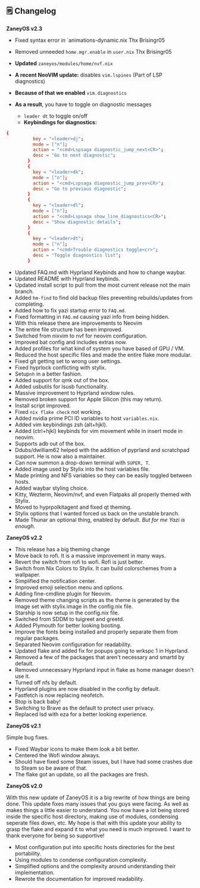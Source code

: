 ## 🗒️ Changelog


**ZaneyOS v2.3**

- Fixed syntax error in `animations-dynamic.nix     Thx Brisingr05
- Removed unneeded `home.mgr.enable` in `user.nix`  Thx Brisingr05

 - **Updated** `zaneyos/modules/home/nvf.nix`
  - **A recent NeoVIM update:** disables `vim.lspines` (Part of LSP diagnostics)
  - **Because of that we enabled** `vim.diagnostics`
  - **As a result**, you have to toggle on diagnostic messages
    - `leader dt` to toggle on/off  
    - **Keybindings for diagnostics:**  

```toml
{
          key = "<leader>dj";
          mode = ["n"];
          action = "<cmd>Lspsaga diagnostic_jump_next<CR>";
          desc = "Go to next diagnostic";
        }
        {
          key = "<leader>dk";
          mode = ["n"];
          action = "<cmd>Lspsaga diagnostic_jump_prev<CR>";
          desc = "Go to previous diagnostic";
        }
        {
          key = "<leader>dl";
          mode = ["n"];
          action = "<cmd>Lspsaga show_line_diagnostics<CR>";
          desc = "Show diagnostic details";
        }
        {
          key = "<leader>dt";
          mode = ["n"];
          action = "<cmd>Trouble diagnostics toggle<cr>";
          desc = "Toggle diagnostics list";
        }
```
- Updated FAQ.md with Hyprland Keybinds and how to change waybar. 
- Updated README with Hyprland keybinds. 
- Updated install script to pull from the most current release not the main branch.
- Added `hm-find` to find old backup files preventing rebuilds/updates from completing.
- Added how to fix yazi startup error to `FAQ.md`.
- Fixed formatting in `FAQ.md` causing yazi info from being hidden.
- With this release there are improvements to Neovim 
- The entire file structure has been improved.
- Switched from nixvim to nvf for neovim configuration.
- Improved bat config and includes extras now.
- Added profiles for what kind of system you have based of GPU / VM.
- Reduced the host specific files and made the entire flake more modular.
- Fixed git getting set to wrong user settings.
- Fixed hyprlock conflicting with stylix.
- Setup`nh` in a better fashion.
- Added support for qmk out of the box. 
- Added usbutils for lsusb functionality.
- Massive improvement to Hyprland window rules.
- Removed broken support for Apple Silicon (this may return).
- Install script improved.
- Fixed `nix flake check` not working.
- Added nvidia prime PCI ID variables to host `variables.nix`.
- Added vim keybindings zsh (alt+hjkl).
- Added (ctrl+hjkl) keybinds for vim movement while in insert mode in neovim.
- Supports adb out of the box.
- Ddubs/dwilliam62 helped with the addition of pyprland and scratchpad support.
  He is now also a maintainer.
- Can now summon a drop-down terminal with `SUPER, T`.
- Added image used by Stylix into the host variables file.
- Made printing and NFS variables so they can be easily toggled between hosts.
- Added waybar styling choice.
- Kitty, Wezterm, Neovim/nvf, and even Flatpaks all properly themed with Stylix.
- Moved to hyprpolkitagent and fixed qt theming.
- Stylix options that I wanted forced us back on the unstable branch.
- Made Thunar an optional thing, enabled by default. _But for me Yazi is
  enough._



**ZaneyOS v2.2**

- This release has a big theming change 
- Move back to rofi. It is a massive improvement in many ways.
- Revert the switch from rofi to wofi. Rofi is just better.
- Switch from Nix Colors to Stylix. It can build colorschemes from a wallpaper.
- Simplified the notification center.
- Improved emoji selection menu and options.
- Adding fine-cmdline plugin for Neovim.
- Removed theme changing scripts as the theme is generated by the image set with
  stylix.image in the config.nix file.
- Starship is now setup in the config.nix file.
- Switched from SDDM to tuigreet and greetd.
- Added Plymouth for better looking booting.
- Improve the fonts being installed and properly separate them from regular
  packages.
- Separated Neovim configuration for readability.
- Updated flake and added fix for popups going to wrkspc 1 in Hyprland.
- Removed a few of the packages that aren't necessary and smartd by default.
- Removed unnecessary Hyprland input in flake as home manager doesn't use it.
- Turned off nfs by default.
- Hyprland plugins are now disabled in the config by default.
- Fastfetch is now replacing neofetch.
- Btop is back baby!
- Switching to Brave as the default to protect user privacy.
- Replaced lsd with eza for a better looking experience.


**ZaneyOS v2.1**

 Simple bug fixes.

- Fixed Waybar icons to make them look a bit better.
- Centered the Wofi window always.
- Should have fixed some Steam issues, but I have had some crashes due to Steam
  so be aware of that.
- The flake got an update, so all the packages are fresh.


**ZaneyOS v2.0**

With this new update of ZaneyOS it is a big rewrite of how things are being
done. This update fixes many issues that you guys were facing. As well as makes
things a little easier to understand. You now have a lot being stored inside the
specific host directory, making use of modules, condensing seperate files down,
etc. My hope is that with this update your ability to grasp the flake and expand
it to what you need is much improved. I want to thank everyone for being so
supportive!

- Most configuration put into specific hosts directories for the best
  portability.
- Using modules to condense configuration complexity.
- Simplified options and the complexity around understanding their
  implementation.
- Rewrote the documentation for improved readability.


